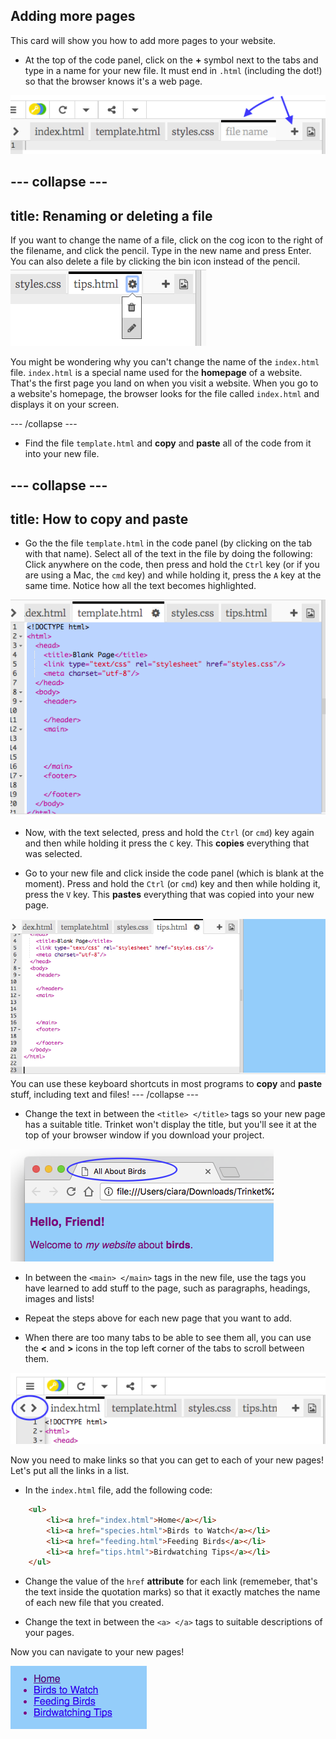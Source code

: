 ## Adding more pages

This card will show you how to add more pages to your website.

- At the top of the code panel, click on the **+** symbol next to the tabs and type in a name for your new file. It must end in `.html` \(including the dot!\) so that the browser knows it's a web page.

![Adding a new file in Trinket](images/tktNewFileArrows.png)

--- collapse ---
---
title: Renaming or deleting a file
---

If you want to change the name of a file, click on the cog icon to the right of the filename, and click the pencil. Type in the new name and press Enter. You can also delete a file by clicking the bin icon instead of the pencil.
![](images/EditFilename.png)

You might be wondering why you can't change the name of the `index.html` file. `index.html` is a special name used for the **homepage** of a website. That's the first page you land on when you visit a website. When you go to a website's homepage, the browser looks for the file called `index.html` and displays it on your screen.

--- /collapse ---

- Find the file `template.html` and **copy** and **paste** all of the code from it into your new file.

--- collapse ---
---
title: How to copy and paste
---
- Go the the file `template.html` in the code panel \(by clicking on the tab with that name\). Select all of the text in the file by doing the following: Click anywhere on the code, then press and hold the `Ctrl` key \(or if you are using a Mac, the `cmd` key\) and while holding it, press the `A` key at the same time. Notice how all the text becomes highlighted.

![All the code selected in the template.html file](images/egBlankPageSelectAll.png)

- Now, with the text selected, press and hold the `Ctrl` \(or `cmd`\) key again and then while holding it press the `C` key. This **copies** everything that was selected.

- Go to your new file and click inside the code panel \(which is blank at the moment\). Press and hold the `Ctrl` \(or `cmd`\) key and then while holding it, press the `V` key. This **pastes** everything that was copied into your new page.

![After pasting the code into another html file](images/egBlankPageCodePasted.png)
  You can use these keyboard shortcuts in most programs to **copy** and **paste** stuff, including text and files!
--- /collapse ---

- Change the text in between the `<title> </title>` tags so your new page has a suitable title. Trinket won't display the title, but you'll see it at the top of your browser window if you download your project.

![The page title showing in the browser tab](images/egLocalFileWindowTitle.png)

- In between the `<main> </main>` tags in the new file, use the tags you have learned to add stuff to the page, such as paragraphs, headings, images and lists!

- Repeat the steps above for each new page that you want to add. 

- When there are too many tabs to be able to see them all, you can use the **<** and **>** icons in the top left corner of the tabs to scroll between them.

![The buttons for scrolling the tabs](images/tktScrollTabIcons.png)

Now you need to make links so that you can get to each of your new pages! Let's put all the links in a list.

- In the `index.html` file, add the following code:

```html
    <ul>
        <li><a href="index.html">Home</a></li>
        <li><a href="species.html">Birds to Watch</a></li>
        <li><a href="feeding.html">Feeding Birds</a></li>
        <li><a href="tips.html">Birdwatching Tips</a></li>
    </ul>
```

- Change the value of the `href` **attribute** for each link \(rememeber, that's the text inside the quotation marks\) so that it exactly matches the name of each new file that you created. 

- Change the text in between the `<a> </a>` tags to suitable descriptions of your pages.

Now you can navigate to your new pages! 

![Example list of links on a web page](images/egListOfPageLinks.png)

